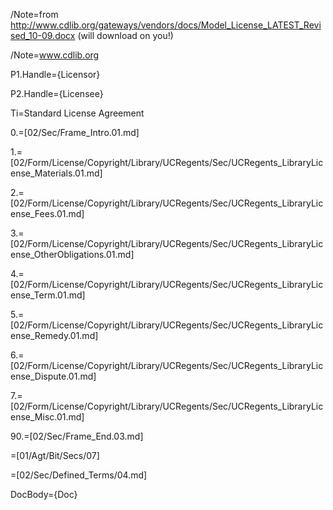/Note=from http://www.cdlib.org/gateways/vendors/docs/Model_License_LATEST_Revised_10-09.docx (will download on you!)

/Note=<a href="http://www.cdlib.org">www.cdlib.org</a>

P1.Handle={Licensor}

P2.Handle={Licensee}

Ti=Standard License Agreement

0.=[02/Sec/Frame_Intro.01.md]

1.=[02/Form/License/Copyright/Library/UCRegents/Sec/UCRegents_LibraryLicense_Materials.01.md]

2.=[02/Form/License/Copyright/Library/UCRegents/Sec/UCRegents_LibraryLicense_Fees.01.md]

3.=[02/Form/License/Copyright/Library/UCRegents/Sec/UCRegents_LibraryLicense_OtherObligations.01.md]

4.=[02/Form/License/Copyright/Library/UCRegents/Sec/UCRegents_LibraryLicense_Term.01.md]

5.=[02/Form/License/Copyright/Library/UCRegents/Sec/UCRegents_LibraryLicense_Remedy.01.md]

6.=[02/Form/License/Copyright/Library/UCRegents/Sec/UCRegents_LibraryLicense_Dispute.01.md]

7.=[02/Form/License/Copyright/Library/UCRegents/Sec/UCRegents_LibraryLicense_Misc.01.md]

90.=[02/Sec/Frame_End.03.md]

=[01/Agt/Bit/Secs/07]

=[02/Sec/Defined_Terms/04.md]

DocBody={Doc}